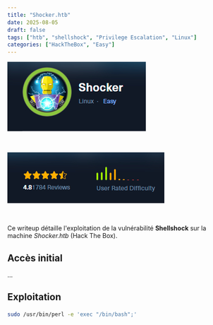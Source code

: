 ```yaml
---
title: "Shocker.htb"
date: 2025-08-05
draft: false
tags: ["htb", "shellshock", "Privilege Escalation", "Linux"]
categories: ["HackTheBox", "Easy"]
---
```


![](image.jpg)

<br>

![](difficulty.jpg)

<br>

Ce writeup détaille l'exploitation de la vulnérabilité **Shellshock** sur la machine *Shocker.htb* (Hack The Box).

## Accès initial

...

## Exploitation

```bash
sudo /usr/bin/perl -e 'exec "/bin/bash";'
